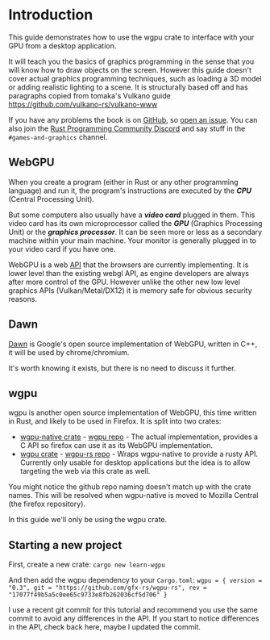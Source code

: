 # Introduction

This guide demonstrates how to use the wgpu crate to interface with your GPU from a desktop application.

It will teach you the basics of graphics programming in the sense that you will know how to draw objects on the screen.
However this guide doesn't cover actual graphics programming techniques, such as loading a 3D model or adding realistic lighting to a scene.
It is structurally based off and has paragraphs copied from tomaka's Vulkano guide https://github.com/vulkano-rs/vulkano-www

If you have any problems the book is on [GitHub](https://github.com/rust-tutorials/learn-wgpu), so
[open an issue](https://github.com/rust-tutorials/learn-wgpu/issues). You can also join the
[Rust Programming Community Discord](https://discordapp.com/invite/aVESxV8) and say stuff in the
`#games-and-graphics` channel.

## WebGPU

When you create a program (either in Rust or any other programming language) and run it, the
program's instructions are executed by the ***CPU*** (Central Processing Unit).

But some computers also usually have a ***video card*** plugged in them. This video card has its
own microprocessor called the ***GPU*** (Graphics Processing Unit) or the ***graphics processor***.
It can be seen more or less as a secondary machine within your main machine. Your monitor is
generally plugged in to your video card if you have one.

WebGPU is a web [API](https://gpuweb.github.io/gpuweb/) that the browsers are currently implementing.
It is lower level than the existing webgl API, as engine developers are always after more control of the GPU.
However unlike the other new low level graphics APIs (Vulkan/Metal/DX12) it is memory safe for obvious security reasons.

## Dawn

[Dawn](https://dawn.googlesource.com/dawn) is Google's open source implementation of WebGPU, written in C++, it will be used by chrome/chromium.

It's worth knowing it exists, but there is no need to discuss it further.

## wgpu

wgpu is another open source implementation of WebGPU, this time written in Rust, and likely to be used in Firefox.
It is split into two crates:
*   [wgpu-native crate](https://crates.io/crates/wgpu-native) - [wgpu repo](https://github.com/gfx-rs/wgpu) - The actual implementation, provides a C API so firefox can use it as its WebGPU implementation.
*   [wgpu crate](https://crates.io/crates/wgpu) - [wgpu-rs repo](https://github.com/gfx-rs/wgpu-rs) - Wraps wgpu-native to provide a rusty API. Currently only usable for desktop applications but the idea is to allow targeting the web via this crate as well.

You might notice the github repo naming doesn't match up with the crate names.
This will be resolved when wgpu-native is moved to Mozilla Central (the firefox repository).

In this guide we'll only be using the wgpu crate.

## Starting a new project

First, create a new crate:
`cargo new learn-wgpu`

And then add the wgpu dependency to your `Cargo.toml`: `wgpu = { version = "0.3", git = "https://github.com/gfx-rs/wgpu-rs", rev = "17077f49b5a5c0ee65c9733e8fb262036cf5d706" }`

I use a recent git commit for this tutorial and recommend you use the same commit to avoid any differences in the API.
If you start to notice differences in the API, check back here, maybe I updated the commit.

